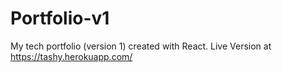 # Portfolio-v1
My tech portfolio (version 1) created with React.
Live Version at https://tashy.herokuapp.com/
